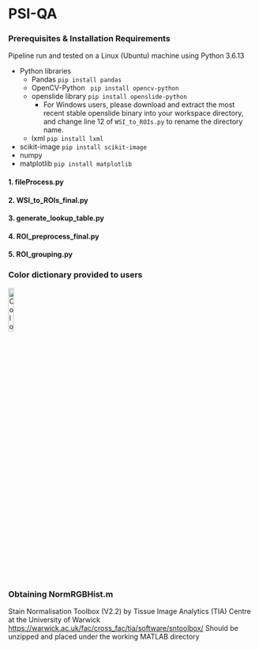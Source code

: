 # PSI-QA

### Prerequisites & Installation Requirements

Pipeline run and tested on a Linux (Ubuntu) machine using Python 3.6.13

* Python libraries
  * Pandas
  ``` pip install pandas ``` 
  * OpenCV-Python
  ``` pip install opencv-python```
  * openslide library
  ``` pip install openslide-python ```
      * For Windows users, please download and extract the most recent stable openslide binary into your workspace directory, and change line 12 of ```WSI_to_ROIs.py``` to rename the directory name. 
  * lxml
  ``` pip install lxml ```
* scikit-image
``` pip install scikit-image ```
* numpy
* matplotlib
``` pip install matplotlib ```
#### 1. fileProcess.py
#### 2. WSI_to_ROIs_final.py
#### 3. generate_lookup_table.py
#### 4. ROI_preprocess_final.py
#### 5. ROI_grouping.py


### Color dictionary provided to users
<img src="docs/color_dictionary_image.png" style="width: 15%; height: 15%;" alt="Color dictionary for Motic users"/>

### Obtaining NormRGBHist.m
Stain Normalisation Toolbox (V2.2) by Tissue Image Analytics (TIA) Centre at the University of Warwick
https://warwick.ac.uk/fac/cross_fac/tia/software/sntoolbox/ 
Should be unzipped and placed under the working MATLAB directory
